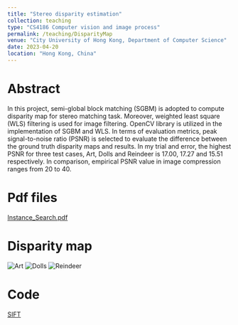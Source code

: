 ```yaml
---
title: "Stereo disparity estimation"
collection: teaching
type: "CS4186 Computer vision and image process"
permalink: /teaching/DisparityMap
venue: "City University of Hong Kong, Department of Computer Science"
date: 2023-04-20
location: "Hong Kong, China"
---
```


Abstract
======
In this project, semi-global block matching (SGBM) is adopted to compute disparity map for stereo
matching task. Moreover, weighted least square (WLS) filtering is used for image filtering. OpenCV
library is utilized in the implementation of SGBM and WLS. In terms of evaluation metrics, peak signal-to-noise ratio
(PSNR) is selected to evaluate the difference between the ground truth disparity maps and results. In
my trial and error, the highest PSNR for three test cases, Art, Dolls and Reindeer is 17.00, 17.27
and 15.51 respectively. In comparison, empirical PSNR value in image compression ranges from 20 to 40.

Pdf files
======
[Instance_Search.pdf](http://AharenDaisuki.github.io/files/disparity_map.pdf)

Disparity map
======
![Art](http://AharenDaisuki.github.io/images/Art.png)
![Dolls](http://AharenDaisuki.github.io/images/Dolls.png)
![Reindeer](http://AharenDaisuki.github.io/images/Reindeer.png)

Code
======
[SIFT](https://github.com/AharenDaisuki/InstanceSearch)